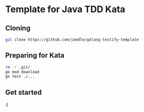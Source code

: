 # Template for Java TDD Kata

## Cloning

```sh
git clone https://github.com/jaedle/golang-testify-template
```

## Preparing for Kata

```sh
rm -r .git/
go mod download
go test ./...
```

## Get started

:)
